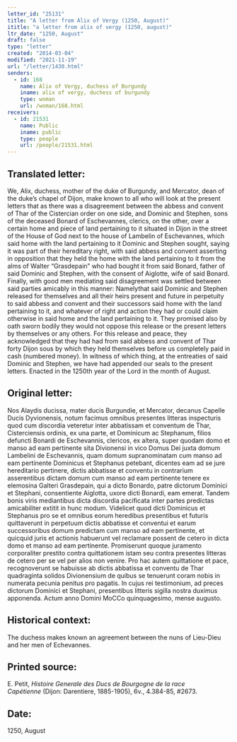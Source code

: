```yaml
---
letter_id: "25131"
title: "A letter from Alix of Vergy (1250, August)"
ititle: "a letter from alix of vergy (1250, august)"
ltr_date: "1250, August"
draft: false
type: "letter"
created: "2014-03-04"
modified: "2021-11-19"
url: "/letter/1430.html"
senders:
  - id: 168
    name: Alix of Vergy, duchess of Burgundy
    iname: alix of vergy, duchess of burgundy
    type: woman
    url: /woman/168.html
receivers:
  - id: 21531
    name: Public
    iname: public
    type: people
    url: /people/21531.html
---
```

<h2> Translated letter:</h2>We, Alix, duchess, mother of the duke of Burgundy, and Mercator, dean of the duke’s chapel of Dijon, make known to all who will look at the present letters that as there was a disagreement between the abbess and convent of Thar of the Cistercian order on one side, and Dominic and Stephen, sons of the deceased Bonard of Eschevannes, clerics, on the other, over a certain home and piece of land pertaining to it situated in Dijon in the street of the House of God next to the house of Lambelin of Eschevannes, which said home with the land pertaining to it Dominic and Stephen sought, saying it was part of their hereditary right, with said abbess and convent asserting in opposition that they held  the home with the land pertaining to it from the alms of Walter “Grasdepain” who had bought it from said Bonard, father of said Dominic and Stephen, with the consent of Aiglotte, wife of said Bonard.  Finally, with good men mediating said disagreement was settled between said parties amicably in this manner:  Namelythat said Dominic and Stephen released for themselves and all their heirs present and future in perpetuity to said abbess and convent and their successors said home with the land pertaining to it, and whatever of right and action they had or could claim otherwise in said home and the land pertaining to it.  They promised also by oath sworn bodily they would not oppose this release or the present letters by themselves or any others.  For this release and peace, they acknowledged that they had had from said abbess and convent of Thar forty Dijon sous by which they held themselves before us completely paid in cash (numbered money).  In witness of which thing, at the entreaties of said Dominic and Stephen, we have had appended our seals to the present letters.  Enacted in the 1250th year of the Lord in the month of August.
<h2 class="mt-4"> Original letter:</h2>Nos Alaydis ducissa, mater ducis Burgundie, et Mercator, decanus Capelle Ducis Dyvionensis, notum facimus omnibus presentes litteras inspecturis quod cum discordia veteretur inter abbatissam et conventum de Thar, Cisterciensis ordinis, ex una parte, et Dominicum ac Stephanum, filios defuncti Bonardi de Eschevannis, clericos, ex altera, super quodam domo et manso ad eam pertinente sita Divionensi in vico Domus Dei juxta domum Lambelini de Eschevannis, quam domum supranominatam cum manso ad eam pertinente Dominicus et Stephanus petebant, dicentes eam ad se jure hereditario pertinere, dictis abbatisse et conventu in contrarium asserentibus dictam domum cum manso ad eam pertinente tenere ex elemosina Galteri Grasdepain, qui a dicto Bonardo, patre dictorum Dominici et Stephani, consentiente Aiglotta, uxore dicti Bonardi, eam emerat.  Tandem bonis viris mediantibus dicta discordia pacificata inter partes predictas amicabiliter extitit in hunc modum.  Videlicet quod dicti Dominicus et Stephanus pro se et omnibus eorum heredibus presentibus et futuris quittaverunt in perpetuum dictis abbatisse et conventui et earum successoribus domum predictam cum manso ad eam pertinente, et quicquid juris et actionis habuerunt vel reclamare possent de  cetero in dicta domo et manso ad eam pertinente.  Promiserunt quoque juramento corporaliter prestito contra quittationem istam seu contra presentes litteras de cetero per se vel per alios non venire.  Pro hac autem quittatione et pace, recognoverunt se habuisse ab dictis abbatissa et conventu de Thar quadraginta solidos Divionensium de quibus se tenuerunt coram nobis in numerata pecunia penitus pro pagatis.  In cujus rei testimonium, ad preces dictorum Dominici et Stephani, presentibus litteris sigilla nostra duximus apponenda.  Actum anno Domini MoCCo quinquagesimo, mense augusto. 
















<h2 class="mt-4"> Historical context:</h2>The duchess makes known an agreement between the nuns of Lieu-Dieu and her men of Echevannes.
<h2 class="mt-4"> Printed source:</h2><p>E. Petit, <em>Histoire Generale des Ducs de Bourgogne&nbsp;</em><i>de la race Capétienne&nbsp;</i>(Dijon: Darentiere, 1885-1905), 6v., 4.384-85, #2673.</p><h2 class="mt-4"> Date:</h2>1250, August